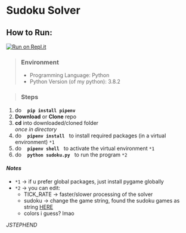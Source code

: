 # Sudoku Solver

## How to Run:

[![Run on Repl.it](https://repl.it/badge/github/JStephenD/sudoku_solver_gui)](https://repl.it/github/JStephenD/sudoku_solver_gui)

> ### Environment
> * Programming Language: Python
> * Python Version (of my python): 3.8.2

> ### Steps
1. do &nbsp;&nbsp; **`pip install pipenv`**
2. **Download** or **Clone** repo
3. **cd** into downloaded/cloned folder <br> _once in directory_ <br>
4. do &nbsp;&nbsp; **`pipenv install`** &nbsp; to install required packages (in a virtual environment) `*1`
5. do &nbsp;&nbsp; **`pipenv shell`** &nbsp; to activate the virtual environment `*1`
6. do &nbsp;&nbsp; **`python sudoku.py`** &nbsp; to run the program `*2`



#### *Notes*
* `*1` -> if u prefer global packages, just install pygame globally
* `*2` -> you can edit:
    * TICK_RATE -> faster/slower processing of the solver
    * sudoku -> change the game string, found the sudoku games as string [HERE](https://www.kaggle.com/bryanpark/sudoku)
    * colors i guess? lmao




*JSTEPHEND*
